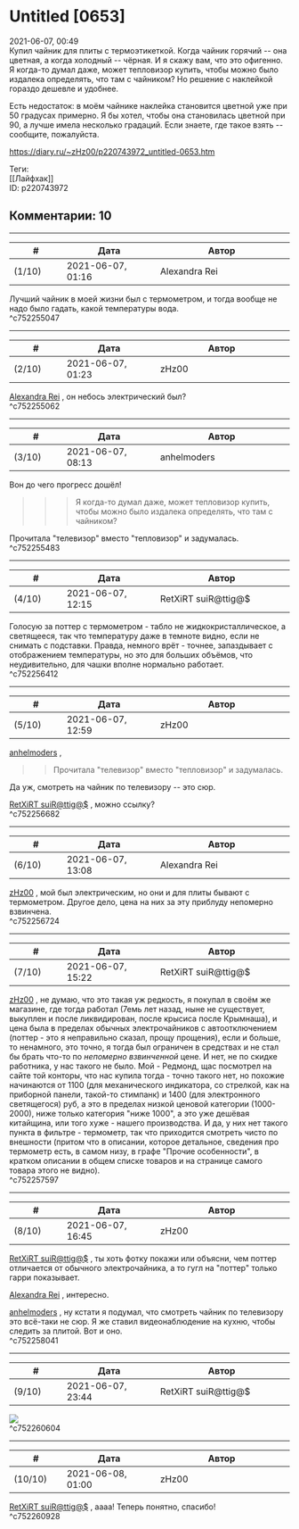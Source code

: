 Untitled [0653]
===============

  
2021-06-07, 00:49  
 Купил чайник для плиты с термоэтикеткой. Когда чайник горячий -- она цветная, а когда холодный -- чёрная. И я скажу вам, что это офигенно. Я когда-то думал даже, может тепловизор купить, чтобы можно было издалека определять, что там с чайником? Но решение с наклейкой гораздо дешевле и удобнее.   
   
 Есть недостаток: в моём чайнике наклейка становится цветной уже при 50 градусах примерно. Я бы хотел, чтобы она становилась цветной при 90, а лучше имела несколько градаций. Если знаете, где такое взять -- сообщите, пожалуйста.   
  
<https://diary.ru/~zHz00/p220743972_untitled-0653.htm>  
  
Теги:  
[[Лайфхак]]  
ID: p220743972  


Комментарии: 10
---------------

  


---



|         #         |              Дата              |                     Автор                     |           ID           |
| --- | --- | --- | --- |
| (1/10) | 2021-06-07, 01:16 | Alexandra Rei | c752255047 |

  
 Лучший чайник в моей жизни был с термометром, и тогда вообще не надо было гадать, какой температуры вода.   
 ^c752255047

---



|         #         |              Дата              |                     Автор                     |           ID           |
| --- | --- | --- | --- |
| (2/10) | 2021-06-07, 01:23 | zHz00 | c752255062 |

  
  [Alexandra Rei](https://Alexandra-world.diary.ru "[REAL]")  , он небось электрический был?   
 ^c752255062

---



|         #         |              Дата              |                     Автор                     |           ID           |
| --- | --- | --- | --- |
| (3/10) | 2021-06-07, 08:13 | anhelmoders | c752255483 |

  
 Вон до чего прогресс дошёл!   
   
 >>>Я когда-то думал даже, может тепловизор купить, чтобы можно было издалека определять, что там с чайником?   
   
 Прочитала "телевизор" вместо "тепловизор" и задумалась.   
 ^c752255483

---



|         #         |              Дата              |                     Автор                     |           ID           |
| --- | --- | --- | --- |
| (4/10) | 2021-06-07, 12:15 | RetXiRT suiR@ttig@$ | c752256412 |

  
 Голосую за поттер с термометром - табло не жидкокристаллическое, а светящееся, так что температуру даже в темноте видно, если не снимать с подставки. Правда, немного врёт - точнее, запаздывает с отображением температуры, но это для больших объёмов, что неудивительно, для чашки вполне нормально работает.   
 ^c752256412

---



|         #         |              Дата              |                     Автор                     |           ID           |
| --- | --- | --- | --- |
| (5/10) | 2021-06-07, 12:59 | zHz00 | c752256682 |

  
  [anhelmoders](https://anhelmoders.diary.ru "No plans. Only wonders.")  ,   
 >>Прочитала "телевизор" вместо "тепловизор" и задумалась.   
   
 Да уж, смотреть на чайник по телевизору -- это сюр.   
   
  [RetXiRT suiR@ttig@$](https://Hellspawn.diary.ru "Atomicautionuclear")  , можно ссылку?   
 ^c752256682

---



|         #         |              Дата              |                     Автор                     |           ID           |
| --- | --- | --- | --- |
| (6/10) | 2021-06-07, 13:08 | Alexandra Rei | c752256724 |

  
  [zHz00](https://zHz00.diary.ru "Untitled")  , мой был электрическим, но они и для плиты бывают с термометром. Другое дело, цена на них за эту приблуду непомерно взвинчена.   
 ^c752256724

---



|         #         |              Дата              |                     Автор                     |           ID           |
| --- | --- | --- | --- |
| (7/10) | 2021-06-07, 15:22 | RetXiRT suiR@ttig@$ | c752257597 |

  
  [zHz00](https://zHz00.diary.ru "Untitled")  , не думаю, что это такая уж редкость, я покупал в своём же магазине, где тогда работал (7емь лет назад, ныне не существует, выкуплен и после ликвидирован, после крысиса после Крымнаша), и цена была в пределах обычных электрочайников с автоотключением (поттер - это я неправильно сказал, прощу прощения), если и больше, то ненамного, это точно, я тогда был ограничен в средствах и не стал бы брать что-то по  *непомерно взвинченной*  цене. И нет, не по скидке работника, у нас такого не было. Мой - Редмонд, щас посмотрел на сайте той конторы, что нас купила тогда - точно такого нет, но похожие начинаются от 1100 (для механического индикатора, со стрелкой, как на приборной панели, такой-то стимпанк) и 1400 (для электронного светящегося) руб, а это в пределах низкой ценовой категории (1000-2000), ниже только категория "ниже 1000", а это уже дешёвая китайщина, или того хуже - нашего производства. И да, у них нет такого пункта в фильтре - термометр, так что приходится смотреть чисто по внешности (притом что в описании, которое детальное, сведения про термометр есть, в самом низу, в графе "Прочие особенности", в кратком описании в общем списке товаров и на странице самого товара этого не видно).   
 ^c752257597

---



|         #         |              Дата              |                     Автор                     |           ID           |
| --- | --- | --- | --- |
| (8/10) | 2021-06-07, 16:45 | zHz00 | c752258041 |

  
  [RetXiRT suiR@ttig@$](https://Hellspawn.diary.ru "Atomicautionuclear")  , ты хоть фотку покажи или объясни, чем поттер отличается от обычного электрочайника, а то гугл на "поттер" только гарри показывает.   
   
  [Alexandra Rei](https://Alexandra-world.diary.ru "[REAL]")  , интересно.   
   
  [anhelmoders](https://anhelmoders.diary.ru "No plans. Only wonders.")  , ну кстати я подумал, что смотреть чайник по телевизору это всё-таки не сюр. Я же ставил видеонаблюдение на кухню, чтобы следить за плитой. Вот и оно.   
 ^c752258041

---



|         #         |              Дата              |                     Автор                     |           ID           |
| --- | --- | --- | --- |
| (9/10) | 2021-06-07, 23:44 | RetXiRT suiR@ttig@$ | c752260604 |

  
 ![](https://i.postimg.cc/7hcQZ2sQ/teapot.jpg)   
 ^c752260604

---



|         #         |              Дата              |                     Автор                     |           ID           |
| --- | --- | --- | --- |
| (10/10) | 2021-06-08, 01:00 | zHz00 | c752260928 |

  
  [RetXiRT suiR@ttig@$](https://Hellspawn.diary.ru "Atomicautionuclear")  , аааа! Теперь понятно, спасибо!   
 ^c752260928